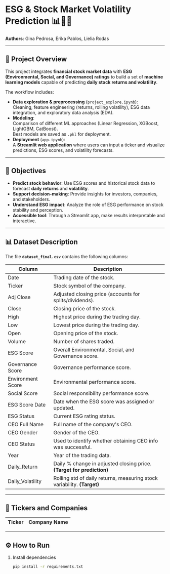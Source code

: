  # ESG & Stock Market Volatility Prediction 📊🌱🤖

**Authors**: Gina Pedrosa, Erika Pablos, Lielia Rodas  

---

## 📌 Project Overview

This project integrates **financial stock market data** with **ESG (Environmental, Social, and Governance) ratings** to build a set of **machine learning models** capable of predicting **daily stock returns and volatility**.  

The workflow includes:
- **Data exploration & preprocessing** (`project_explore.ipynb`):  
  Cleaning, feature engineering (returns, rolling volatility), ESG data integration, and exploratory data analysis (EDA).  
- **Modeling**:  
  Comparison of different ML approaches (Linear Regression, XGBoost, LightGBM, CatBoost).  
  Best models are saved as `.pkl` for deployment.  
- **Deployment** (`app.ipynb`):  
  A **Streamlit web application** where users can input a ticker and visualize predictions, ESG scores, and volatility forecasts.  

---

## 🎯 Objectives

- **Predict stock behavior**: Use ESG scores and historical stock data to forecast **daily returns** and **volatility**.  
- **Support decision-making**: Provide insights for investors, companies, and stakeholders.  
- **Understand ESG impact**: Analyze the role of ESG performance on stock stability and perception.  
- **Accessible tool**: Through a Streamlit app, make results interpretable and interactive.  

---

## 📊 Dataset Description

The file **`dataset_final.csv`** contains the following columns:

| Column           | Description                                                                 |
|------------------|-----------------------------------------------------------------------------|
| Date             | Trading date of the stock.                                                  |
| Ticker           | Stock symbol of the company.                                                |
| Adj Close        | Adjusted closing price (accounts for splits/dividends).                     |
| Close            | Closing price of the stock.                                                 |
| High             | Highest price during the trading day.                                       |
| Low              | Lowest price during the trading day.                                        |
| Open             | Opening price of the stock.                                                 |
| Volume           | Number of shares traded.                                                    |
| ESG Score        | Overall Environmental, Social, and Governance score.                        |
| Governance Score | Governance performance score.                                               |
| Environment Score| Environmental performance score.                                            |
| Social Score     | Social responsibility performance score.                                    |
| ESG Score Date   | Date when the ESG score was assigned or updated.                            |
| ESG Status       | Current ESG rating status.                                                  |
| CEO Full Name    | Full name of the company's CEO.                                             |
| CEO Gender       | Gender of the CEO.                                                          |
| CEO Status       | Used to identify whether obtaining CEO info was successful.                 |
| Year             | Year of the trading data.                                                   |
| Daily_Return     | Daily % change in adjusted closing price. **(Target for prediction)**        |
| Daily_Volatility | Rolling std of daily returns, measuring stock variability. **(Target)**     |

---

## 🏢 Tickers and Companies

| Ticker | Company Name                           |
|--------|----------------------------------------|
---

## ⚙️ How to Run

1. Install dependencies  
   ```bash
   pip install -r requirements.txt

